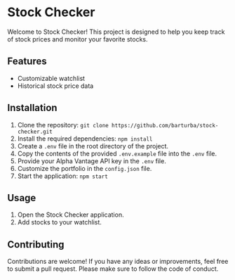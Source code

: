 # Stock Checker

Welcome to Stock Checker! This project is designed to help you keep track of stock prices and monitor your favorite stocks.

## Features

- Customizable watchlist
- Historical stock price data

## Installation

1. Clone the repository: `git clone https://github.com/barturba/stock-checker.git`
2. Install the required dependencies: `npm install`
3. Create a `.env` file in the root directory of the project.
4. Copy the contents of the provided `.env.example` file into the `.env` file.
5. Provide your Alpha Vantage API key in the `.env` file.
6. Customize the portfolio in the `config.json` file.
7. Start the application: `npm start`

## Usage

1. Open the Stock Checker application.
2. Add stocks to your watchlist.

## Contributing

Contributions are welcome! If you have any ideas or improvements, feel free to submit a pull request. Please make sure to follow the code of conduct.
